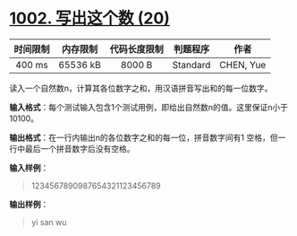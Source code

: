 # [1002. 写出这个数 (20)][title]

| 时间限制 | 内存限制 | 代码长度限制 | 判题程序 |   作者   |
|:-------:|:-------:|:----------:|:-------:|:-------:|
|  400 ms | 65536 kB|   8000 B   | Standard|CHEN, Yue|

读入一个自然数n，计算其各位数字之和，用汉语拼音写出和的每一位数字。

**输入格式**：每个测试输入包含1个测试用例，即给出自然数n的值。这里保证n小于10100。

**输出格式**：在一行内输出n的各位数字之和的每一位，拼音数字间有1 空格，但一行中最后一个拼音数字后没有空格。

**输入样例**：
> 1234567890987654321123456789

**输出样例**：
> yi san wu

[title]: https://www.patest.cn/contests/pat-b-practise/1002